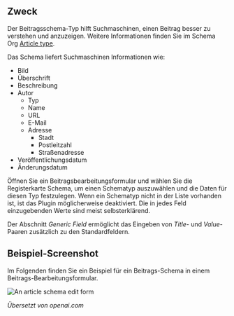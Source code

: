 <!-- Filename: Localhost / Display title: Schema.org - Beiträge -->

## Zweck

Der Beitragsschema-Typ hilft Suchmaschinen, einen Beitrag besser zu verstehen und anzuzeigen. Weitere Informationen finden Sie im Schema Org [Article type](https://schema.org/Article).

Das Schema liefert Suchmaschinen Informationen wie:

- Bild
- Überschrift
- Beschreibung
- Autor
    - Typ
    - Name
    - URL
    - E-Mail
    - Adresse
        - Stadt
        - Postleitzahl
        - Straßenadresse
- Veröffentlichungsdatum
- Änderungsdatum

Öffnen Sie ein Beitragsbearbeitungsformular und wählen Sie die Registerkarte Schema, um einen Schematyp auszuwählen und die Daten für diesen Typ festzulegen. Wenn ein Schematyp nicht in der Liste vorhanden ist, ist das Plugin möglicherweise deaktiviert. Die in jedes Feld einzugebenden Werte sind meist selbsterklärend.

Der Abschnitt *Generic Field* ermöglicht das Eingeben von *Title*- und *Value*-Paaren zusätzlich zu den Standardfeldern.

## Beispiel-Screenshot

Im Folgenden finden Sie ein Beispiel für ein Beitrags-Schema in einem Beitrags-Bearbeitungsformular.

![An article schema edit form](../../../en/images/schemas/edit-schema-article.png)

*Übersetzt von openai.com*

